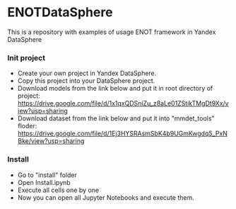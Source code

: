 # ENOTDataSphere
This is a repository with examples of usage ENOT framework in Yandex DataSphere

### Init project
* Create your own project in Yandex DataSphere.
* Copy this project into your DataSphere project.
* Download models from the link below and put it in root directory of project: 
https://drive.google.com/file/d/1x1qxQDSniZu_z8aLe01ZStikTMgDt9Xx/view?usp=sharing
* Download dataset from the link below and put it into "mmdet_tools" floder: 
https://drive.google.com/file/d/1Ej3HYSRAsmSbK4b9UGmKwgdq5_PxNBke/view?usp=sharing

### Install
* Go to "install" folder
* Open Install.ipynb
* Execute all cells one by one
* Now you can open all Jupyter Notebooks and execute them.
